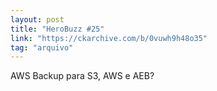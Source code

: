 ```yaml
---
layout: post
title: "HeroBuzz #25"
link: "https://ckarchive.com/b/0vuwh9h48o35"
tag: "arquivo"
---
```

AWS Backup para S3, AWS e AEB?
